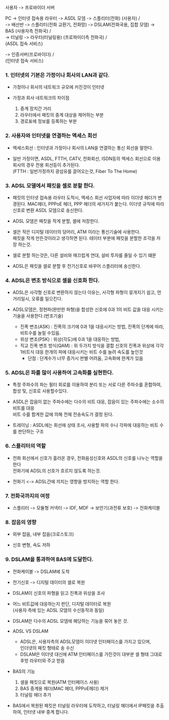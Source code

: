 사용자 -> 프로바이더 서버

PC -> 인터넷 접속용 라우터 -> ASDL 모뎀 -> 스플리터(전화) (사용자) /  
-> 배선반 -> 스플리터(전화 교환기, 전화망) -> DSLAM(전화국용, 집합 모뎀) -> BAS (사용자측 전화국) /  
-> 터널링 -> 라우터(터널링용) (프로파이더측 전화국) /  
(ASDL 접속 서비스)  

-> 인증서버(프로바이더) /  
(인터넷 접속 서비스)


### 1. 인터넷의 기본은 가정이나 회사의 LAN과 같다.

- 가정이나 회사의 네트워크 규모에 커진것이 인터넷

- 가정과 회사 네트워크의 차이점   
  1. 중계 장치간 거리
  2. 라우터에서 패킷의 중계 대상을 제어하는 부분
  3. 경로표에 정보를 등록하는 부분


### 2. 사용자와 인터넷을 연결하는 액세스 회선

- 엑세스회선 : 인터넷과 가정이나 회사의 LAN을 연결하는 통신 회선을 말한다.

- 일반 가정이면, ASDL, FTTH, CATV, 전화회선, ISDN등의 엑세스 회선으로 이용  
  회사의 경우 전용 회선등이 추가된다.  
  (FTTH : 일반가정까지 광섬유를 끌어오는것, Fiber To The Home)

### 3. ADSL 모델에서 패킷을 셀로 분할 한다.

- 패킷의 인터넷 접속용 라우터 도착시, 엑세스 회선 사업자에 따라 이더넷 헤더가 변경된다.
  MAC헤더, PPPoE 헤더, PPP 헤더의 세가지가 붙는다.
  이더넷 규칙에 따라 신호로 변환 ASDL 모뎀으로 송신한다.
  
- ADSL 모뎀은 패킷을 작게 분할, 셀에 저장한다.

- 셀은 작은 디지털 데이터의 덩어리, ATM 이라는 통신기술에 사용한다.  
  패킷을 작게 만든것이라고 생각하면 된다.
  테이터 부분에 패킷을 분할한 조각을 저장 하는것.
  
 - 셀로 분할 하는것은, 다른 설비와 매끄럽게 연대, 설비 투자를 줄일 수 있기 떄문

- ADSL은 패킷을 셀로 분할 후 전기신호로 바꾸어 스플리터에 송신한다.


### 4. ADSL은 변조 방식으로 셀을 신호화 한다.

- ADSL은 사각형 신호로 변환하지 않는다 이유는, 사각형 파형이 뭉개지기 쉽고, 먼 거리일시, 오류를 일으킨다.

- ADSL모뎀은, 정현파(완만한 파형)을 합성한 신호에 0과 1의 비트 값을 대응 시키는 기술을 사용한다.(번조기술)  
  - 진폭 변조(ASK) : 진폭의 크기에 0과 1을 대응시키는 방법, 진폭의 단계에 따라, 비트수를 늘릴 수있음.
  - 위상 변조(PSK) : 위상(각도)에 0과 1을 대응하는 방법,
  - 직교 진폭 변조 방식(QAM) : 위 두가지 방식을 결합
    신호의 진폭과 위상에 각각 1비트식 대응 한개의 파에 대응시키는 비트 수를 늘려 속도를 높인것  
      - 단점 : 단계수가 너무 증가시 판별 어려움, 고속화에 한계가 있음

### 5. ADSL은 파를 많이 사용하여 고속화를 실현한다.  

- 특정 주파수의 파는 필터 회로를 이용하여 분리 또는 서로 다른 주파수를 혼합하여, 합성 및, 신호로 사용할수있다.

- ASDL은 잡음이 없는 주파수에는 다수의 비트 대응, 잡음이 있는 주파수에는 소수의 비트를 대응  
  비트 수를 합계한 값에 의해 전체 전송속도가 결정 된다.
  
- 트레이닝 : ASDL에는 회선에 상태 조사, 사용할 파의 수나 각파에 대응하는 비트 수를 판단하는 구조

### 6. 스플리터의 역할 

- 전화 회선에서 신호가 흘러온 경우, 전화음성신호와 ASDL의 신호를 나누는 역할을 한다  
  전화기에 ADSL의 신호가 흐르지 않도록 하는것.
  
- 전화기 <-> ADSL간에 끼치는 영향을 방지하는 역할 한다.

### 7. 전화국까지의 여정

- 스플리터 -> 모듈형 커넥터 -> IDF, MDF -> 보안기(과전류 보호) -> 전화케이블
 
 ### 8. 잡음의 영향
 
- 외부 잡음, 내부 잡음(크로스토크) 

- 신호 변형, 속도 저하

### 9. DSLAM을 통과하여 BAS에 도달한다.

- 전화케이블 -> DSLAM에 도착

- 전기신호 -> 디지털 데이터의 셀로 복원

- DSLAM이 신호의 파형을 읽고 진폭과 위상을 조사

- 어느 비트값에 대응하는지 판단, 디지털 데이터로 복원  
  (사용자 측에 있는 ADSL 모뎀의 수신동작과 동일)
  
- DSLAM은 다수의 ADSL 모뎀에 해당하는 기능을 묶어 놓은 것.

- ADSL VS DSLAM  
  - ADSL은, 사용자측의 ADSL모뎀이 이더넷 인터페이스를 가지고 있으며,  
    인더넷의 패킷 형태로 송 수신
  - DSLAM은 이더넷 대신에 ATM 인터페이스를 가진것이 대부분 셀 형태 그대로 후방 라우터와 주고 받음

- BAS의 기능 
  1. 셀을 패킷으로 복원(ATM 인터페이스 사용)
  2. BAS 중계용 헤더(MAC 헤더, PPPoE헤더) 제거
  3. 터널링 헤더 추가 

- BAS에서 복원된 패킷은 터널링 라우터에 도착하고, 터널링 헤더에서 IP패킷을 추출하여, 인터넷 내부 중계 합니다.
